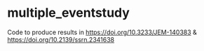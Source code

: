 # multiple_eventstudy
Code to produce results in https://doi.org/10.3233/JEM-140383 &amp; https://doi.org/10.2139/ssrn.2341638
